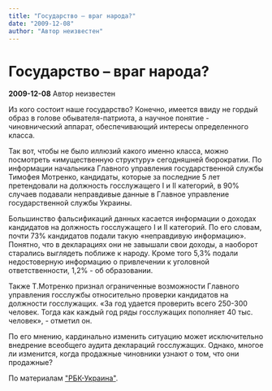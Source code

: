 ```yaml
---
title: "Государство – враг народа?"
date: "2009-12-08"
author: "Автор неизвестен"
---
```


# Государство – враг народа?

**2009-12-08** Автор неизвестен

Из кого состоит наше государство? Конечно, имеется ввиду не гордый образ в голове обывателя-патриота, а научное понятие - чиновнический аппарат, обеспечивающий интересы определенного класса.

Так вот, чтобы не было иллюзий какого именно класса, можно посмотреть «имущественную структуру» сегодняшней бюрократии. По информации начальника Главного управления государственной службы Тимофея Мотренко, кандидаты, которые за последние 5 лет претендовали на должность госслужащего I и II категорий, в 90% случаев подавали неправдивые данные в Главное управление государственной службы Украины.

Большинство фальсификаций данных касается информации о доходах кандидатов на должность госслужащего I и II категорий. По его словам, почти 73% кандидатов подали такую «неправдивую информацию». Понятно, что в декларациях они не завышали свои доходы, а наоборот старались выглядеть поближе к народу. Кроме того 5,3% подали недостоверную информацию о привлечении к уголовной ответственности, 1,2% - об образовании.

Также Т.Мотренко признал ограниченные возможности Главного управления госслужбы относительно проверки кандидатов на должности госслужащих. «За год удается проверить всего 250-300 человек. Тогда как каждый год ряды госслужащих пополняет 40 тыс. человек», - отметил он.

По его мнению, кардинально изменить ситуацию может исключительно внедрение всеобщего аудита деклараций госслужащих. Однако, многое ли изменится, когда продажные чиновники узнают о том, что они продажные?

По материалам ["РБК-Украина"](http://www.rbc.ua/).